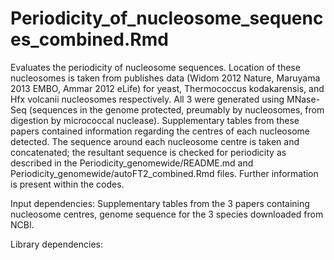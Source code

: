 # Periodicity_of_nucleosome_sequences_combined.Rmd

Evaluates the periodicity of nucleosome sequences. Location of these nucleosomes is taken from publishes data (Widom 2012 Nature, Maruyama 2013 EMBO, Ammar 2012 eLife) for yeast, Thermococcus kodakarensis, and Hfx volcanii nucleosomes respectively. All 3 were generated using MNase-Seq (sequences in the genome protected, preumably by nucleosomes, from digestion by micrococcal nuclease). Supplementary tables from these papers contained information regarding the centres of each nucleosome detected. The sequence around each nucleosome centre is taken and concatenated; the resultant sequence is checked for periodicity as described in the Periodicity_genomewide/README.md and Periodicity_genomewide/autoFT2_combined.Rmd files. Further information is present within the codes.

Input dependencies: Supplementary tables from the 3 papers containing nucleosome centres, genome sequence for the 3 species downloaded from NCBI.

Library dependencies: 
